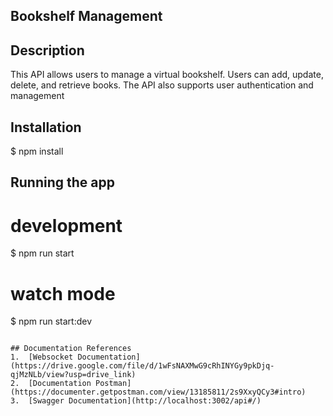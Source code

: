 ## Bookshelf Management

## Description

This API allows users to manage a virtual bookshelf. Users can add, update, delete, and retrieve books. The API also supports user authentication and management

## Installation

$ npm install


## Running the app

# development
$ npm run start

# watch mode
$ npm run start:dev

```

## Documentation References
1.  [Websocket Documentation](https://drive.google.com/file/d/1wFsNAXMwG9cRhINYGy9pkDjq-qjMzNLb/view?usp=drive_link)
2.  [Documentation Postman](https://documenter.getpostman.com/view/13185811/2s9XxyQCy3#intro)
3.  [Swagger Documentation](http://localhost:3002/api#/)


